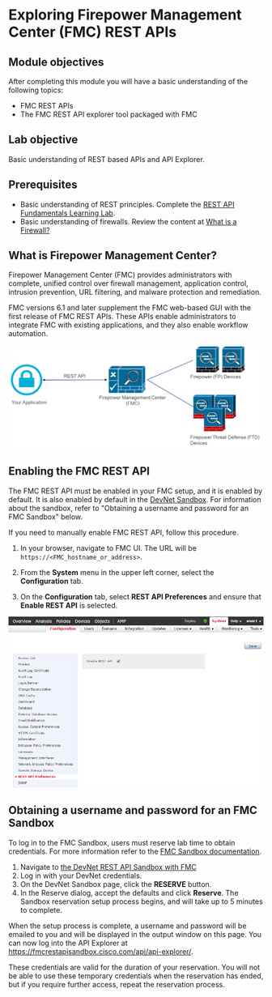 # Exploring Firepower Management Center (FMC) REST APIs

## Module objectives

After completing this module you will have a basic understanding of the following topics:

* FMC REST APIs
* The FMC REST API explorer tool packaged with FMC

## Lab objective

Basic understanding of REST based APIs and API Explorer.  

## Prerequisites

* Basic understanding of REST principles. Complete the [REST API Fundamentals Learning Lab](https://learninglabs.cisco.com/tracks/devnet-beginner/rest-api-fundamentals/what-are-rest-apis/step/1).
* Basic understanding of firewalls. Review the content at [What is a Firewall?](https://www.cisco.com/c/en/us/products/security/firewalls/what-is-a-firewall.html)

## What is Firepower Management Center?

Firepower Management Center (FMC) provides administrators with complete, unified control over firewall management, application control, intrusion prevention, URL filtering, and malware protection and remediation.

FMC versions 6.1 and later supplement the FMC web-based GUI with the first release of FMC REST APIs. These APIs enable administrators to integrate FMC with existing applications, and they also enable workflow automation.

![Figure: FMC REST API example setup](assets/images/FMC1.png)

## Enabling the FMC REST API

The FMC REST API must be enabled in your FMC setup, and it is enabled by default. It is also enabled by default in the [DevNet Sandbox](https://devnetsandbox.cisco.com/RM/Diagram/Index/1228cb22-b2ba-48d3-a70a-86a53f4eecc0?diagramType=Topology). For information about the sandbox, refer to "Obtaining a username and password for an FMC Sandbox" below.

If you need to manually enable FMC REST API, follow this procedure.

1. In your browser, navigate to FMC UI. The URL will be `https://<FMC_hostname_or_address>`.

2. From the **System** menu in the upper left corner, select the **Configuration** tab.

3. On the **Configuration** tab, select **REST API Preferences** and ensure that **Enable REST API** is selected.

![Figure: FMC UI API setup](assets/images/fmcui.png)

## Obtaining a username and password for an FMC Sandbox

To log in to the FMC Sandbox, users must reserve lab time to obtain credentials. For more information refer to the [FMC Sandbox documentation](https://developer.cisco.com/docs/sandbox/#security/overview).

1. Navigate to [the DevNet REST API Sandbox with FMC](https://devnetsandbox.cisco.com/RM/Diagram/Index/1228cb22-b2ba-48d3-a70a-86a53f4eecc0?diagramType=Topology)
2. Log in with your DevNet credentials.
3. On the DevNet Sandbox page, click the **RESERVE** button.
4. In the Reserve dialog, accept the defaults and click **Reserve**. The Sandbox reservation setup process begins, and will take up to 5 minutes to complete.

When the setup process is complete, a username and password will be emailed to you and will be displayed in the output window on this page. You can now log into the API Explorer at https://fmcrestapisandbox.cisco.com/api/api-explorer/.

These credentials are valid for the duration of your reservation. You will not be able to use these temporary credentials when the reservation has ended, but if you require further access, repeat the reservation process.
